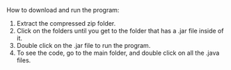 How to download and run the program:

1. Extract the compressed zip folder.
2. Click on the folders until you get to the folder that has a .jar file inside of it.
3. Double click on the .jar file to run the program.
4. To see the code, go to the main folder, and double click on all the .java files.

